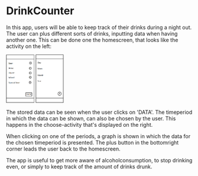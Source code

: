 # DrinkCounter

In this app, users will be able to keep track of their drinks during a night out. The user can plus different sorts of drinks, inputting
data when having another one. This can be done one the homescreen, that looks like the activity on the left: 

<img src="https://github.com/MyBunzor/DrinkCounter/blob/master/docs/DrinkCounter%20Homeactivity.png" width="15%" height="15%"/>             <img src="https://github.com/MyBunzor/DrinkCounter/blob/master/docs/DrinkCounter%20TimeperiodActivity.png" width="15%" height="15%"/> 

The stored data can be seen when the user clicks on 'DATA'. The timeperiod in which the data can be shown, can also be chosen by the user. This happens in the choose-activity that's displayed on the right.

When clicking on one of the periods, a graph is shown in which the data for the chosen timeperiod is presented. The plus button 
in the bottomright corner leads the user back to the homescreen.

The app is useful to get more aware of alcoholconsumption, to stop drinking even, or simply to keep track of the amount of drinks
drunk.
